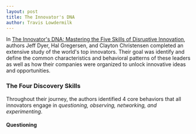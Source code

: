 ```yaml
---
layout: post
title: The Innovator's DNA
author: Travis Lowdermilk
---
```

In [The Innovator's DNA: Mastering the Five Skills of Disruptive Innovation](https://smile.amazon.com/Innovators-DNA-Mastering-Skills-Disruptive/dp/1422134814/ref=sr_1_1?crid=YSRBMCD8UBZN&keywords=the+innovators+dna&qid=1547999036&sprefix=the+innov%2Caps%2C380&sr=8-1 "The Innovator's DNA: Mastering the Five Skills of Innovation"), authors Jeff Dyer, Hal Gregersen, and Clayton Christensen completed an extensive study of the world's top innovators. Their goal was identify and define the common characteristics and behavioral patterns of these leaders as well as how their companies were organized to unlock innovative ideas and opportunities.

### The Four Discovery Skills ###
Throughout their journey, the authors identified 4 core behaviors that all innovators engage in _questioning, observing, networking, and experimenting_.

#### Questioning ####
